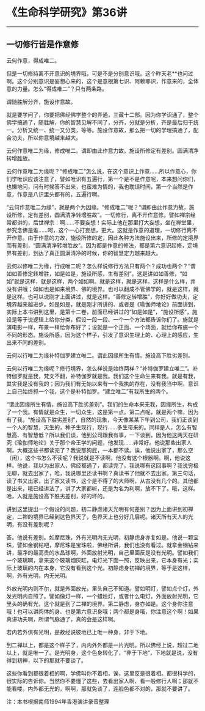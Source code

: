 # 《生命科学研究》第36讲

------

## 一切修行皆是作意修

云何作意，得成唯二。

但是一切修持离不开意识的境界哦，可是不是分别意识哦。这个昨天老**也问过啊。这个分别意识是妄想心来的，这个是意根第七识、阿赖耶识，作意来的，全体意的力量。怎么“得成唯二”？只有两条路。

谓随胜解分齐，施设作意故。

就是要学问了，你要把佛经佛学整个的弄通，三藏十二部。因为你学识通了，整个佛学搞通了，随胜解，你的智慧见解不同了，分齐，分就是分析，齐是最后归于统一。分析又统一、统一又分类，等等。施设作意故，那么把一切的学理搞通了，配合功夫，所以你意境越来越大。

云何作意唯二为缘，修成唯二。谓即由此作意力故。施设所修定有差别。圆满清净转增胜故。

云何作意唯二为缘呢？“修成唯二”怎么说，在这个意识上作意……所以作意心，你们学唯识应该注意了，譬如唯识有五遍行，第一个是不是作意呢，本来想问你们，也懒地问，问有时候答不出来，也蛮难为情的，我也耽误时间，第一个当然是作意，作意是八识里头都有的，五遍行啊。

“云何作意唯二为缘”，就是两个为因缘。“修成唯二”呢？“谓即由此作意力故，施设所修，定有差别，圆满清净转增胜故”。一切修行，离不开作意修。譬如禅宗经常都讲的，后世禅宗：啊……不要妄想！实际上他在那里打大妄想，坐在禅堂里，参究念佛是谁……呵，这个一心打妄想，更大。这就是作意的道理，一切修行离不开作意。由于作意的力故，施设所修的定，因此各种方法施设出来，所修的定境界而有差别，“圆满清净转增胜故”。因为都是作意的修法，都是第六意识起修，定境界有差别，到达了真正圆满清净的时候，你的智慧定力越来越大。

云何以修唯二为缘，行成唯二呢？怎么样说修行方法只有两个？成功也两个？“谓如如善修定转增胜，如是如是，施设所感，生有差别”。这是讲如如善修，“如如”就是这样，就是这样，两个如如啊。就是这样，就是这样。这样是什么样，并没有讲哦；如如也是如来境界、佛的境界。也可以翻成不管佛学的，就是这样，就是这样。也可以说刚才上面讲过，就是这样。“善修定转增胜”，你好好做功夫，定境界越来越进步。如是如是，就是刚才所讲的、或者是《瑜伽师地论》前面讲到，实际上本书讲到这里，是第十二卷，前面已经讲过的“如是如是”，“施设所感”，施设是等于说逻辑上给你分类，假设一段一段、一个一个方法都告诉你们了。施就是演电影一样，布景一样给你布好了；设就是一个正面、一个场面，就给你布施一个不同的形态。施设所感，因为这个样子，引发了意识生理上的、心理上的感应，生出来不同的差别。

云何以行唯二为缘补特伽罗建立唯二。谓此因缘所生有情。施设高下胜劣差别。

云何以行唯二为缘呢？修行境界，怎么样说是始终两样？“补特伽罗建立唯二”。补特伽罗就是我，梵文不翻，补特伽罗就是我。我们这个生命生来有我。就是有我，其实我是没有我的；因为我们有无始以来有一个我执的存在，没有我当中啊，意识上自己始终抓一个我，这个是补特伽罗。“建立唯二”有我所生的两个。

“谓此因缘所生有情，施设高下胜劣差别”。我们的生命本来无我，因缘所生，构成了一个我。有情就是众生，一切众生，这是第一点。第二点呢，就是两个嘛，因为有了我，“施设高下胜劣差别”，自然的现象，今天像某某下午到公司，我们正谈到一个人的智慧，天生的，种子生现行，现行……多生带来的。同样是人，怎么有智慧高、有智慧低？所以我们谈，他到公司跟我有事，一下谈到，因为他这两天在研究《瑜伽师地论》关于那个帝王学的问题，他发现……非常好。他说那些出家人啊，大概这些书都读完了？我说那狗屁，一本都不读。诶，他说出家了，那么空（闲），这个书怎么不读呢？我说就是不读啊，他没有这个根器啊。啊，他说这样。他说，我以为出家人，佛经都通了，都读完了。我说哪有这回事啊？我说穷极无聊，就去出家了，哈，我说哪里还读书啊？真读书了他就不去出家。第三句话，读了书又出家，出了家又读书，这个是不得了的大师啊，从古没有几个的。其他都是出来，哦已经讲法了，讲了大家都听，还是为名为利啊，放不下了。哦，这样。哈，人就是施设高下胜劣差别，好的坏的。

讲到这里提出一个假设的问题，初二静虑诸天光明有何差别？因为上面讲到初禅定，二禅的境界已经到达色界天了，色界天上也分好几层呢。诸天所有天人的光明，有没有差别呢？

答。他说有差别。如摩尼珠，外有光明内无光明，初静虑身亦复如是。他说一颗宝珠，譬如金钢钻吧，摩尼珠是宝珠啦，佛经所讲，我们也没有看过。就拿金钢钻来讲，最净的最高贵的水晶球啊，外面放射光明，自己里面反是没有光明。譬如我们一个玻璃啊，拿来这个玻璃烟灰缸，电灯光下面一照，反映出来，它本身有光；实际上玻璃的内在本身，它没有看到这个光。初静虑身初禅的境界，等于是这样，啊，外有光明，内无光明。

外放光明内则不尔，就是外面放光，里头自己不知道。譬如明灯，譬如点个灯，外发光明内自照了。譬如像灯一样，一个蜡烛灯，或者什么电灯，外面放射光明，它里头的确有光，这个就是到了二禅的境界。第二静虑，身亦如是。这个身你注意哦！也可以讲肉体的身、也是第六意识身哦；两个都是身哦，你注意这个啊！如果真讲功夫啊，所谓气脉通了，真的会是这样啊。

若内若外俱有光明，是故经说彼地已上唯一种身，非于下地。

到二禅以上，都是这个样子了，内内外外都是一片光明。所以佛经上说，超过二地以上，就是唯一了。是光明身，这个色身转化了，“非于下地”，下地就是说，没有得到初禅，以下的那就不要谈了。

这些你看到都很着相的啊，学佛叫你不着相，诶，这里反是很着相。都很科学的，很实际的告诉你。当然你不要懂了这些，去看出家人啊、看一般修行人啊；那就不能看喽，内外都无光的，啊啊，那就免谈了，连脸色都不对的，那就不要讲了。

注：本书根据南师1994年香港演讲录音整理
